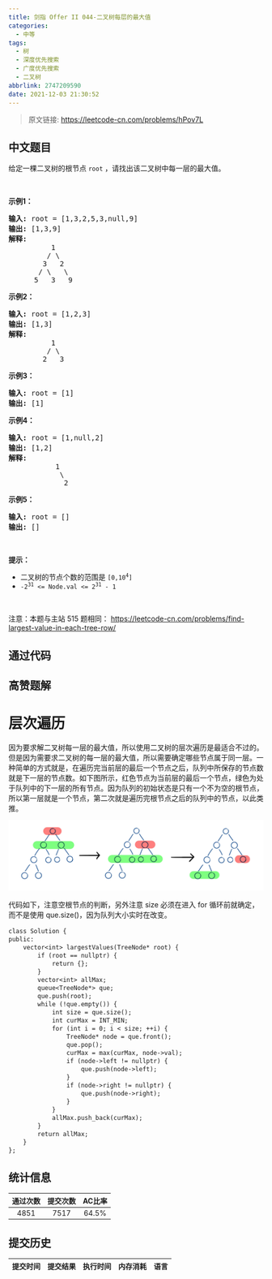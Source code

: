 ```yaml
---
title: 剑指 Offer II 044-二叉树每层的最大值
categories:
  - 中等
tags:
  - 树
  - 深度优先搜索
  - 广度优先搜索
  - 二叉树
abbrlink: 2747209590
date: 2021-12-03 21:30:52
---
```


> 原文链接: https://leetcode-cn.com/problems/hPov7L




## 中文题目
<div><p>给定一棵二叉树的根节点&nbsp;<code>root</code> ，请找出该二叉树中每一层的最大值。</p>

<p>&nbsp;</p>

<p><strong>示例1：</strong></p>

<pre>
<strong>输入: </strong>root = [1,3,2,5,3,null,9]
<strong>输出: </strong>[1,3,9]
<strong>解释:</strong>
          1
         / \
        3   2
       / \   \  
      5   3   9 
</pre>

<p><strong>示例2：</strong></p>

<pre>
<strong>输入: </strong>root = [1,2,3]
<strong>输出: </strong>[1,3]
<strong>解释:</strong>
          1
         / \
        2   3
</pre>

<p><strong>示例3：</strong></p>

<pre>
<strong>输入: </strong>root = [1]
<strong>输出: </strong>[1]
</pre>

<p><strong>示例4：</strong></p>

<pre>
<strong>输入: </strong>root = [1,null,2]
<strong>输出: </strong>[1,2]
<strong>解释:</strong>      
&nbsp;          1 
&nbsp;           \
&nbsp;            2     
</pre>

<p><strong>示例5：</strong></p>

<pre>
<strong>输入: </strong>root = []
<strong>输出: </strong>[]
</pre>

<p>&nbsp;</p>

<p><strong>提示：</strong></p>

<ul>
	<li>二叉树的节点个数的范围是 <code>[0,10<sup>4</sup>]</code></li>
	<li><meta charset="UTF-8" /><code>-2<sup>31</sup>&nbsp;&lt;= Node.val &lt;= 2<sup>31</sup>&nbsp;- 1</code></li>
</ul>

<p>&nbsp;</p>

<p><meta charset="UTF-8" />注意：本题与主站 515&nbsp;题相同：&nbsp;<a href="https://leetcode-cn.com/problems/find-largest-value-in-each-tree-row/">https://leetcode-cn.com/problems/find-largest-value-in-each-tree-row/</a></p>
</div>

## 通过代码
<RecoDemo>
</RecoDemo>


## 高赞题解
# **层次遍历**
因为要求解二叉树每一层的最大值，所以使用二叉树的层次遍历是最适合不过的。但是因为需要求二叉树的每一层的最大值，所以需要确定哪些节点属于同一层。一种简单的方式就是，在遍历完当前层的最后一个节点之后，队列中所保存的节点数就是下一层的节点数。如下图所示，红色节点为当前层的最后一个节点，绿色为处于队列中的下一层的所有节点。因为队列的初始状态是只有一个不为空的根节点，所以第一层就是一个节点，第二次就是遍历完根节点之后的队列中的节点，以此类推。

![477afe8550c13a4e1e3c0e726bdf67a.jpg](../images/hPov7L-0.jpg)

代码如下，注意空根节点的判断，另外注意 size 必须在进入 for 循环前就确定，而不是使用 que.size()，因为队列大小实时在改变。
```
class Solution {
public:
    vector<int> largestValues(TreeNode* root) {
        if (root == nullptr) {
            return {};
        }
        vector<int> allMax;
        queue<TreeNode*> que;
        que.push(root);
        while (!que.empty()) {
            int size = que.size();
            int curMax = INT_MIN;
            for (int i = 0; i < size; ++i) {
                TreeNode* node = que.front();
                que.pop();
                curMax = max(curMax, node->val);
                if (node->left != nullptr) {
                    que.push(node->left);
                }
                if (node->right != nullptr) {
                    que.push(node->right);
                }
            }
            allMax.push_back(curMax);
        }
        return allMax;
    }
};
```


## 统计信息
| 通过次数 | 提交次数 | AC比率 |
| :------: | :------: | :------: |
|    4851    |    7517    |   64.5%   |

## 提交历史
| 提交时间 | 提交结果 | 执行时间 |  内存消耗  | 语言 |
| :------: | :------: | :------: | :--------: | :--------: |
